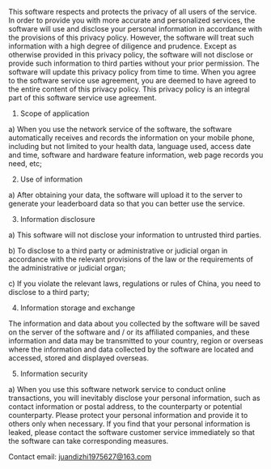 This software respects and protects the privacy of all users of the service. In order to provide you with more accurate and personalized services, the software will use and disclose your personal information in accordance with the provisions of this privacy policy. However, the software will treat such information with a high degree of diligence and prudence. Except as otherwise provided in this privacy policy, the software will not disclose or provide such information to third parties without your prior permission. The software will update this privacy policy from time to time. When you agree to the software service use agreement, you are deemed to have agreed to the entire content of this privacy policy. This privacy policy is an integral part of this software service use agreement.

1. Scope of application

a) When you use the network service of the software, the software automatically receives and records the information on your mobile phone, including but not limited to your health data, language used, access date and time, software and hardware feature information, web page records you need, etc;

2. Use of information

a) After obtaining your data, the software will upload it to the server to generate your leaderboard data so that you can better use the service.

3. Information disclosure

a) This software will not disclose your information to untrusted third parties.

b) To disclose to a third party or administrative or judicial organ in accordance with the relevant provisions of the law or the requirements of the administrative or judicial organ;

c) If you violate the relevant laws, regulations or rules of China, you need to disclose to a third party;

4. Information storage and exchange

The information and data about you collected by the software will be saved on the server of the software and / or its affiliated companies, and these information and data may be transmitted to your country, region or overseas where the information and data collected by the software are located and accessed, stored and displayed overseas.

5. Information security

a) When you use this software network service to conduct online transactions, you will inevitably disclose your personal information, such as contact information or postal address, to the counterparty or potential counterparty. Please protect your personal information and provide it to others only when necessary. If you find that your personal information is leaked, please contact the software customer service immediately so that the software can take corresponding measures.

Contact email: juandizhi1975627@163.com
